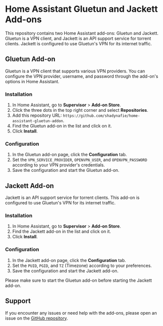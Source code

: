# Home Assistant Gluetun and Jackett Add-ons

This repository contains two Home Assistant add-ons: Gluetun and Jackett. Gluetun is a VPN client, and Jackett is an API support service for torrent clients. Jackett is configured to use Gluetun's VPN for its internet traffic.

## Gluetun Add-on

Gluetun is a VPN client that supports various VPN providers. You can configure the VPN provider, username, and password through the add-on's options in Home Assistant.

### Installation

1. In Home Assistant, go to **Supervisor** > **Add-on Store**.
2. Click the three dots in the top right corner and select **Repositories**.
3. Add this repository URL: `https://github.com/shadynafie/home-assistant-gluetun-addon`.
4. Find the Gluetun add-on in the list and click on it.
5. Click **Install**.

### Configuration

1. In the Gluetun add-on page, click the **Configuration** tab.
2. Set the `VPN_SERVICE_PROVIDER`, `OPENVPN_USER`, and `OPENVPN_PASSWORD` according to your VPN provider's credentials.
3. Save the configuration and start the Gluetun add-on.

## Jackett Add-on

Jackett is an API support service for torrent clients. This add-on is configured to use Gluetun's VPN for its internet traffic.

### Installation

1. In Home Assistant, go to **Supervisor** > **Add-on Store**.
2. Find the Jackett add-on in the list and click on it.
3. Click **Install**.

### Configuration

1. In the Jackett add-on page, click the **Configuration** tab.
2. Set the `PUID`, `PGID`, and `TZ` (Timezone) according to your preferences.
3. Save the configuration and start the Jackett add-on.

Please make sure to start the Gluetun add-on before starting the Jackett add-on.

## Support

If you encounter any issues or need help with the add-ons, please open an issue on the [GitHub repository](https://github.com/shadynafie/home-assistant-gluetun-addon/issues).
